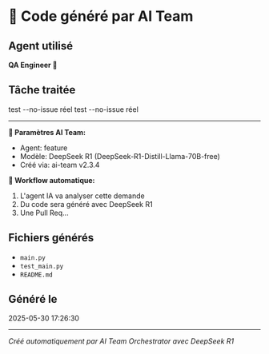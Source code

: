 # 🤖 Code généré par AI Team

## Agent utilisé
**QA Engineer 🧪**

## Tâche traitée
test --no-issue réel
test --no-issue réel

---
**🤖 Paramètres AI Team:**
- Agent: feature
- Modèle: DeepSeek R1 (DeepSeek-R1-Distill-Llama-70B-free)
- Créé via: ai-team v2.3.4

**🚀 Workflow automatique:**
1. L'agent IA va analyser cette demande
2. Du code sera généré avec DeepSeek R1
3. Une Pull Req...

## Fichiers générés
- `main.py`
- `test_main.py`
- `README.md`

## Généré le
2025-05-30 17:26:30

---
*Créé automatiquement par AI Team Orchestrator avec DeepSeek R1*
